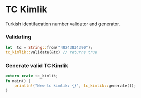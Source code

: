 # TC Kimlik

Turkish identifacation number validator and generator.

### Validating

```rust
let  tc = String::from("40243834390");
tc_kimlik::validate(&tc) // returns true
```

### Generate valid TC Kimlik

```rust
extern crate tc_kimlik;
fn main() {
    println!("New tc kimlik: {}", tc_kimlik::generate());
}
```


